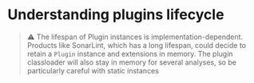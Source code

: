 # Understanding plugins lifecycle

> :warning: The lifespan of Plugin instances is implementation-dependent.
> Products like SonarLint, which has a long lifespan, could decide to retain a `Plugin` instance and extensions in memory. The plugin classloader will also stay in memory for several analyses, so be particularly careful with static instances
